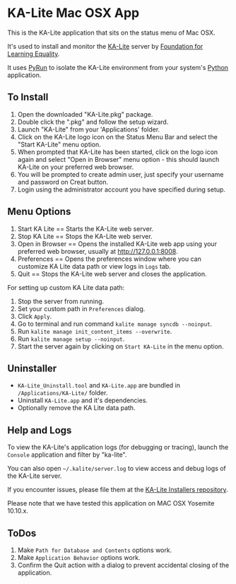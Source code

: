 KA-Lite Mac OSX App
===========================

This is the KA-Lite application that sits on the status menu of Mac OSX.  

It's used to install and monitor the [KA-Lite](https://github.com/learningequality/ka-lite/) server by [Foundation for Learning Equality](https://learningequality.org/).

It uses [PyRun](http://www.egenix.com/products/python/PyRun/) to isolate the KA-Lite environment from your system's [Python](https://www.python.org/) application.


## To Install

1. Open the downloaded "KA-Lite.pkg" package.
1. Double click the ".pkg" and follow the setup wizard.
1. Launch "KA-Lite" from your 'Applications' folder.
1. Click on the KA-Lite logo icon on the Status Menu Bar and select the "Start KA-Lite" menu option.
1. When prompted that KA-Lite has been started, click on the logo icon again and select "Open in Browser" menu option - this should launch KA-Lite on your preferred web browser.
1. You will be prompted to create admin user, just specify your username and password on Creat button.
1. Login using the administrator account you have specified during setup.


## Menu Options

1. Start KA Lite == Starts the KA-Lite web server.
1. Stop KA Lite == Stops the KA-Lite web server.
1. Open in Browser == Opens the installed KA-Lite web app using your preferred web browser, usually at http://127.0.0.1:8008.
1. Preferences == Opens the preferences window where you can customize KA Lite data path or view logs in `Logs` tab.
1. Quit == Stops the KA-Lite web server and closes the application.

For setting up custom KA Lite data path:

 1. Stop the server from running.
 2. Set your custom path in `Preferences` dialog.
 3. Click `Apply`.
 4. Go to terminal and run command `kalite manage syncdb --noinput`.
 5. Run `kalite manage init_content_items --overwrite`.
 6. Run `kalite manage setup --noinput`.
 7. Start the server again by clicking on `Start KA-Lite` in the menu option.


## Uninstaller
   
* `KA-Lite_Uninstall.tool` and `KA-Lite.app` are bundled in `/Applications/KA-Lite/` folder.  
* Uninstall `KA-Lite.app` and it's dependencies.
* Optionally remove the KA Lite data path.


## Help and Logs

To view the KA-Lite's application logs (for debugging or tracing), launch the `Console` application and filter by "ka-lite".

You can also open `~/.kalite/server.log` to view access and debug logs of the KA-Lite server.

If you encounter issues, please file them at the [KA-Lite Installers repository](https://github.com/learningequality/installers).

Please note that we have tested this application on MAC OSX Yosemite 10.10.x.


## ToDos

1. Make `Path for Database and Contents` options work.
1. Make `Application Behavior` options work.
1. Confirm the Quit action with a dialog to prevent accidental closing of the application.
